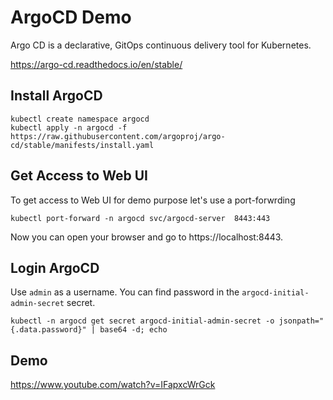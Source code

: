 # ArgoCD Demo
Argo CD is a declarative, GitOps continuous delivery tool for Kubernetes.

https://argo-cd.readthedocs.io/en/stable/

## Install ArgoCD
```
kubectl create namespace argocd
kubectl apply -n argocd -f https://raw.githubusercontent.com/argoproj/argo-cd/stable/manifests/install.yaml
```

## Get Access to Web UI
To get access to Web UI for demo purpose let's use a port-forwrding

```
kubectl port-forward -n argocd svc/argocd-server  8443:443
```
Now you can open your browser and go to https://localhost:8443.

## Login ArgoCD
Use `admin` as a username. You can find password in the `argocd-initial-admin-secret` secret.
```
kubectl -n argocd get secret argocd-initial-admin-secret -o jsonpath="{.data.password}" | base64 -d; echo
```

## Demo
https://www.youtube.com/watch?v=IFapxcWrGck